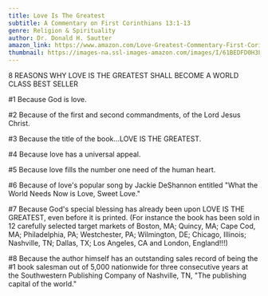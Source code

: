 ```yaml
---
title: Love Is The Greatest
subtitle: A Commentary on First Corinthians 13:1-13
genre: Religion & Spirituality
author: Dr. Donald H. Sautter
amazon_link: https://www.amazon.com/Love-Greatest-Commentary-First-Corinthians/dp/164895149X/ref=sr_1_1?crid=1IS6H11M17J7V&keywords=9781648951497&qid=1643544302&sprefix=9781648951497%2Caps%2C263&sr=8-1
thumbnail: https://images-na.ssl-images-amazon.com/images/I/61BEDFD0H3L.jpg
---
```

8 REASONS WHY LOVE IS THE GREATEST SHALL BECOME A WORLD CLASS BEST SELLER

\#1 Because God is love.

\#2 Because of the first and second commandments, of the Lord Jesus Christ.

\#3 Because the title of the book...LOVE IS THE GREATEST.

\#4 Because love has a universal appeal.

\#5 Because love fills the number one need of the human heart.

\#6 Because of love's popular song by Jackie DeShannon entitled "What the World Needs Now is Love, Sweet Love."

\#7 Because God's special blessing has already been upon LOVE IS THE GREATEST, even before it is printed. (For instance the book has been sold in 12 carefully selected target markets of Boston, MA; Quincy, MA; Cape Cod, MA; Philadelphia, PA; Westchester, PA; Wilmington, DE; Chicago, Illinois; Nashville, TN; Dallas, TX; Los Angeles, CA and London, England!!!)

\#8 Because the author himself has an outstanding sales record of being the #1 book salesman out of 5,000 nationwide for three consecutive years at the Southwestern Publishing Company of Nashville, TN, "The publishing capital of the world."